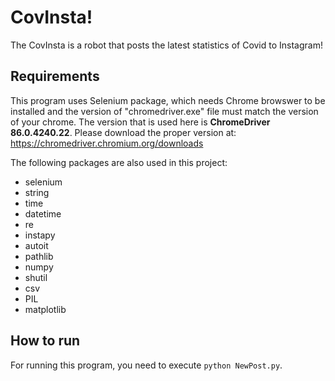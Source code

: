 # CovInsta!
The CovInsta is a robot that posts the latest statistics of Covid to Instagram!

## Requirements
This program uses Selenium package, which needs Chrome browswer to be installed and the version of "chromedriver.exe" file must match the version of your chrome. The version that is used here is **ChromeDriver 86.0.4240.22**. Please download the proper version at: https://chromedriver.chromium.org/downloads

The following packages are also used in this project:
- selenium
- string
- time
- datetime
- re
- instapy
- autoit
- pathlib
- numpy
- shutil
- csv
- PIL
- matplotlib


## How to run
For running this program, you need to execute ```python NewPost.py```.

